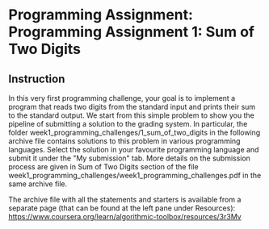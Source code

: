 # Programming Assignment: Programming Assignment 1: Sum of Two Digits

## Instruction
In this very first programming challenge, your goal is to implement a program that reads two digits from the standard input and prints their sum to the standard output. We start from this simple problem to show you the pipeline of submitting a solution to the grading system. In particular, the folder week1_programming_challenges/1_sum_of_two_digits in the following archive file contains solutions to this problem in various programming languages. Select the solution in your favourite programming language and submit it under the "My submission" tab. More details on the submission process are given in Sum of Two Digits section of the file week1_programming_challenges/week1_programming_challenges.pdf in the same archive file.

The archive file with all the statements and starters is available from a separate page (that can be found at the left pane under Resources): https://www.coursera.org/learn/algorithmic-toolbox/resources/3r3Mv